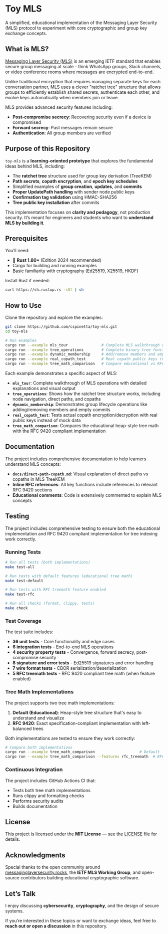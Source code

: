 # Toy MLS

A simplified, educational implementation of the Messaging Layer Security (MLS) protocol to experiment with core cryptographic and group key exchange concepts.

## What is MLS?

[Messaging Layer Security (MLS)](https://messaginglayersecurity.rocks/) is an emerging IETF standard that enables secure group messaging at scale - think WhatsApp groups, Slack channels, or video conference rooms where messages are encrypted end-to-end.

Unlike traditional encryption that requires managing separate keys for each conversation partner, MLS uses a clever "ratchet tree" structure that allows groups to efficiently establish shared secrets, authenticate each other, and evolve keys automatically when members join or leave.

MLS provides advanced security features including:
- **Post-compromise secrecy**: Recovering security even if a device is compromised
- **Forward secrecy**: Past messages remain secure
- **Authentication**: All group members are verified

## Purpose of this Repository

`toy-mls` is a **learning-oriented prototype** that explores the fundamental ideas behind MLS, including:

* The **ratchet tree** structure used for group key derivation (TreeKEM)
* **Path secrets**, **copath encryption**, and **epoch key schedules**
* Simplified examples of **group creation**, **updates**, and **commits**
* **Proper UpdatePath handling** with sender node public keys
* **Confirmation tag validation** using HMAC-SHA256
* **Tree public key installation** after commits

This implementation focuses on **clarity and pedagogy**, not production security.
It’s meant for engineers and students who want to **understand MLS by building it**.

## Prerequisites

You’ll need:

* 🦀 **Rust 1.80+** (Edition 2024 recommended)
* Cargo for building and running examples
* Basic familiarity with cryptography (Ed25519, X25519, HKDF)

Install Rust if needed:

```bash
curl https://sh.rustup.rs -sSf | sh
```

## How to Use

Clone the repository and explore the examples:

```bash
git clone https://github.com/cspinetta/toy-mls.git
cd toy-mls

# Run examples
cargo run --example mls_tour               # Complete MLS walkthrough with N=3 group
cargo run --example tree_operations        # Complete binary tree functionality and navigation
cargo run --example dynamic_membership     # Add/remove members and empty commits
cargo run --example real_copath_test       # Real copath public keys (not mock keys)
cargo run --example tree_math_comparison   # Compare educational vs RFC tree math
```

Each example demonstrates a specific aspect of MLS:

- **`mls_tour`**: Complete walkthrough of MLS operations with detailed explanations and visual output
- **`tree_operations`**: Shows how the ratchet tree structure works, including node navigation, direct paths, and copaths
- **`dynamic_membership`**: Demonstrates group lifecycle operations like adding/removing members and empty commits
- **`real_copath_test`**: Tests actual copath encryption/decryption with real public keys instead of mock data
- **`tree_math_comparison`**: Compares the educational heap-style tree math with the RFC 9420 compliant implementation

## Documentation

The project includes comprehensive documentation to help learners understand MLS concepts:

- **`docs/direct-path-copath.md`**: Visual explanation of direct paths vs copaths in MLS TreeKEM
- **Inline RFC references**: All key functions include references to relevant RFC 9420 sections
- **Educational comments**: Code is extensively commented to explain MLS concepts

## Testing

The project includes comprehensive testing to ensure both the educational implementation and RFC 9420 compliant implementation for tree indexing work correctly.

### Running Tests

```bash
# Run all tests (both implementations)
make test-all

# Run tests with default features (educational tree math)
make test-default

# Run tests with RFC treemath feature enabled
make test-rfc

# Run all checks (format, clippy, tests)
make check
```

### Test Coverage

The test suite includes:

- **36 unit tests** - Core functionality and edge cases
- **6 integration tests** - End-to-end MLS operations
- **4 security property tests** - Convergence, forward secrecy, post-compromise security
- **8 signature and error tests** - Ed25519 signatures and error handling
- **7 wire format tests** - CBOR serialization/deserialization
- **5 RFC treemath tests** - RFC 9420 compliant tree math (when feature enabled)

### Tree Math Implementations

The project supports two tree math implementations:

1. **Default (Educational)**: Heap-style tree structure that's easy to understand and visualize
2. **RFC 9420**: Exact specification-compliant implementation with left-balanced trees

Both implementations are tested to ensure they work correctly:

```bash
# Compare both implementations
cargo run --example tree_math_comparison                    # Default
cargo run --example tree_math_comparison --features rfc_treemath  # RFC 9420
```

### Continuous Integration

The project includes GitHub Actions CI that:
- Tests both tree math implementations
- Runs clippy and formatting checks
- Performs security audits
- Builds documentation

## License

This project is licensed under the **MIT License** — see the [LICENSE](LICENSE) file for details.

## Acknowledgments

Special thanks to the open community around [messaginglayersecurity.rocks](https://messaginglayersecurity.rocks/), the **IETF MLS Working Group**, and open-source contributors building educational cryptographic software.

## Let’s Talk

I enjoy discussing **cybersecurity**, **cryptography**, and the design of secure systems.

If you’re interested in these topics or want to exchange ideas, feel free to **reach out or open a discussion** in this repository.
